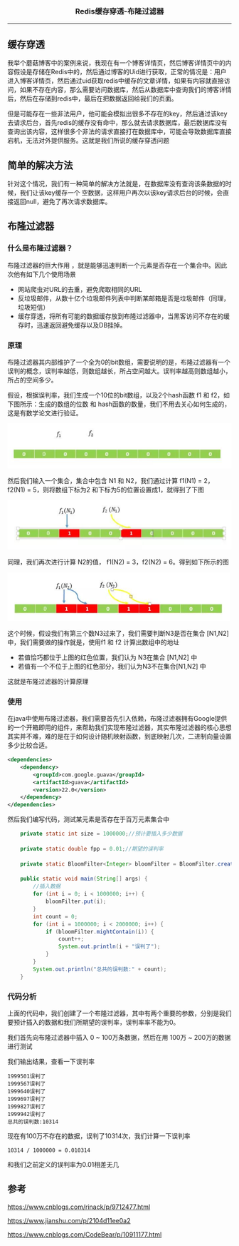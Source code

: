 ### <center>Redis缓存穿透-布隆过滤器
***
## 缓存穿透

我举个蘑菇博客中的案例来说，我现在有一个博客详情页，然后博客详情页中的内容假设是存储在Redis中的，然后通过博客的Uid进行获取，正常的情况是：用户进入博客详情页，然后通过uid获取redis中缓存的文章详情，如果有内容就直接访问，如果不存在内容，那么需要访问数据库，然后从数据库中查询我们的博客详情后，然后在存储到redis中，最后在把数据返回给我们的页面。

但是可能存在一些非法用户，他可能会模拟出很多不存在的key，然后通过该key去请求后台，首先redis的缓存没有命中，那么就去请求数据库，最后数据库没有查询出该内容，这样很多个非法的请求直接打在数据库中，可能会导致数据库直接宕机，无法对外提供服务。这就是我们所说的缓存穿透问题

## 简单的解决方法

针对这个情况，我们有一种简单的解决方法就是，在数据库没有查询该条数据的时候，我们让该key缓存一个 空数据，这样用户再次以该key请求后台的时候，会直接返回null，避免了再次请求数据库。

## 布隆过滤器

### 什么是布隆过滤器？

布隆过滤器的巨大作用 ，就是能够迅速判断一个元素是否存在一个集合中。因此次他有如下几个使用场景

- 网站爬虫对URL的去重，避免爬取相同的URL
- 反垃圾邮件，从数十亿个垃圾邮件列表中判断某邮箱是否是垃圾邮件（同理，垃圾短信）
- 缓存穿透，将所有可能的数据缓存放到布隆过滤器中，当黑客访问不存在的缓存时，迅速返回避免缓存以及DB挂掉。

### 原理

布隆过滤器其内部维护了一个全为0的bit数组，需要说明的是，布隆过滤器有一个误判的概念，误判率越低，则数组越长，所占空间越大。误判率越高则数组越小，所占的空间多少。

假设，根据误判率，我们生成一个10位的bit数组，以及2个hash函数 f1 和 f2，如下图所示：生成的数组的位数 和 hash函数的数量，我们不用去关心如何生成的，这是有数学论文进行验证。

![image-20200630082330207](images/image-20200630082330207.png)

然后我们输入一个集合，集合中包含 N1 和 N2，我们通过计算 f1(N1) = 2，f2(N1) = 5，则将数组下标为2 和下标为5的位置设置成1，就得到了下图

![image-20200630082507698](images/image-20200630082507698.png)

同理，我们再次进行计算 N2的值， f1(N2) = 3，f2(N2) = 6。得到如下所示的图

![image-20200630082643698](images/image-20200630082643698.png)

这个时候，假设我们有第三个数N3过来了，我们需要判断N3是否在集合 [N1,N2]中，我们需要做的操作就是，使用f1 和 f2 计算出数组中的地址

- 若值恰巧都位于上图的红色位置，我们认为 N3在集合 [N1,N2] 中
- 若值有一个不位于上图的红色部分，我们认为N3不在集合[N1,N2] 中

这就是布隆过滤器的计算原理

### 使用

在java中使用布隆过滤器，我们需要首先引入依赖，布隆过滤器拥有Google提供的一个开箱即用的组件，来帮助我们实现布隆过滤器，其实布隆过滤器的核心思想其实并不难，难的是在于如何设计随机映射函数，到底映射几次，二进制向量设置多少比较合适。

```xml
<dependencies>
    <dependency>
        <groupId>com.google.guava</groupId>     
        <artifactId>guava</artifactId>      
        <version>22.0</version>
    </dependency>
</dependencies>
```

然后我们编写代码，测试某元素是否存在于百万元素集合中

```java
    private static int size = 1000000;//预计要插入多少数据

    private static double fpp = 0.01;//期望的误判率

    private static BloomFilter<Integer> bloomFilter = BloomFilter.create(Funnels.integerFunnel(), size, fpp);

    public static void main(String[] args) {
        //插入数据
        for (int i = 0; i < 1000000; i++) {
            bloomFilter.put(i);
        }
        int count = 0;
        for (int i = 1000000; i < 2000000; i++) {
            if (bloomFilter.mightContain(i)) {
                count++;
                System.out.println(i + "误判了");
            }
        }
        System.out.println("总共的误判数:" + count);
    }
```

### 代码分析

上面的代码中，我们创建了一个布隆过滤器，其中有两个重要的参数，分别是我们要预计插入的数据和我们所期望的误判率，误判率率不能为0。

我们首先向布隆过滤器中插入 0 ~ 100万条数据，然后在用 100万 ~ 200万的数据进行测试

我们输出结果，查看一下误判率

```
1999501误判了
1999567误判了
1999640误判了
1999697误判了
1999827误判了
1999942误判了
总共的误判数:10314
```

现在有100万不存在的数据，误判了10314次，我们计算一下误判率

```
10314 / 1000000 = 0.010314
```

和我们之前定义的误判率为0.01相差无几

## 参考

https://www.cnblogs.com/rinack/p/9712477.html

https://www.jianshu.com/p/2104d11ee0a2

https://www.cnblogs.com/CodeBear/p/10911177.html